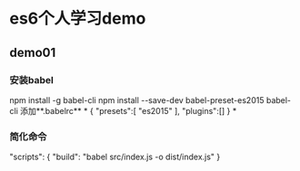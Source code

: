 # es6个人学习demo

## demo01

### 安装babel 
npm install -g babel-cli
npm install --save-dev babel-preset-es2015 babel-cli
添加**.babelrc**
*
{
    "presets":[
        "es2015"
    ],
    "plugins":[]
}
*
### 简化命令
"scripts": {
    "build": "babel src/index.js -o dist/index.js"
}
